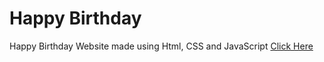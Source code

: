 # Happy Birthday
Happy Birthday Website made using Html, CSS and JavaScript
<a href="https://sem1colon.github.io/HBD/?name=Vamsi" target="blank">Click Here</a>

